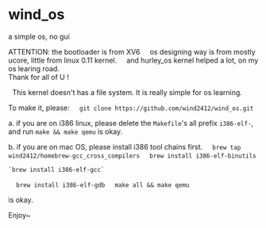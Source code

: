 # wind_os
a simple os, no gui


ATTENTION:
    the bootloader is from XV6
    
    os designing way is from mostly ucore, little from linux 0.11 kernel.
    
    and hurley_os kernel helped a lot, on my os learing road.
    
    Thank for all of U !
    
    This kernel doesn't has a file system. It is really simple for os learning.


To make it, please:
   
    `git clone https://github.com/wind2412/wind_os.git`


a. if you are on i386 linux, please delete the `Makefile`'s all prefix `i386-elf-`, and run `make && make qemu` is okay.
    

b. if you are on mac OS, please install i386 tool chains first.
    
    `brew tap wind2412/homebrew-gcc_cross_compilers`
   
    `brew install i386-elf-binutils`
    
    `brew install i386-elf-gcc`
    
    `brew install i386-elf-gdb`
    
    `make all && make qemu`

is okay.

Enjoy~
